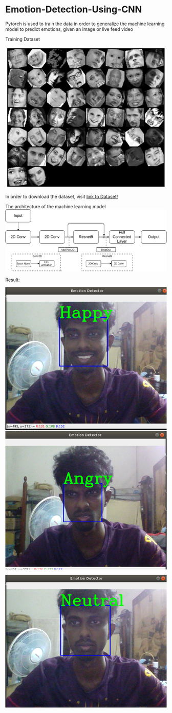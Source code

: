 # Emotion-Detection-Using-CNN
Pytorch is used to train the data in order to generalize the machine learning model to predict emotions, given an image or live feed video

Training Dataset

![Dataset](dataset.png)

In order to download the dataset, visit [link to Dataset!](https://www.kaggle.com/jonathanoheix/face-expression-recognition-dataset)

The architecture of the machine learning model
![CNN Architecture](RNN.png)


Result:

![Happy](Happy.png)
![Angry](Angry.png)

![Neutral](Neutral.png)


